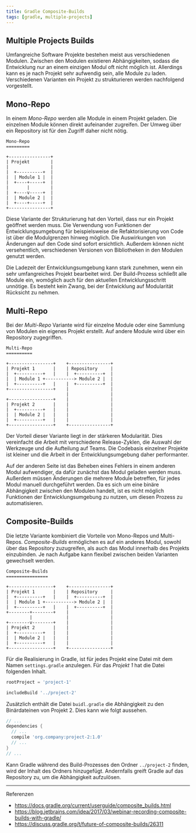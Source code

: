 ```yaml
---
title: Gradle Composite-Builds
tags: [gradle, multiple-projects]
---
```


## Multiple Projects Builds

Umfangreiche Software Projekte bestehen meist aus verschiedenen Modulen. Zwischen den Modulen existieren Abhängigkeiten, sodass die Entwicklung nur an einem einzigen Modul oft nicht möglich ist. Allerdings kann es je nach Projekt sehr aufwendig sein, alle Module zu laden. Verschiedenen Varianten ein Projekt zu strukturieren werden nachfolgend vorgestellt.

## Mono-Repo

In einem _Mono-Repo_ werden alle Module in einem Projekt geladen. Die einzelnen Module können direkt aufeinander zugreifen. Der Umweg über ein Repository ist für den Zugriff daher nicht nötig.

    Mono-Repo
    =========

    +----------------+
    | Projekt        |
    |                |
    |  +----------+  |
    |  | Module 1 |  |
    |  +----+-----+  |
    |       |        |
    |  +----v-----+  |
    |  | Module 2 |  |
    |  +----+-----+  |
    +----------------+

Diese Variante der Strukturierung hat den Vorteil, dass nur ein Projekt geöffnet werden muss. Die Verwendung von Funktionen der Entwicklungsumgebung für beispielsweise die Refaktorisierung von Code ist über die Modulgrenzen hinweg möglich. Die Auswirkungen von Änderungen auf den Code sind sofort ersichtlich. Außerdem können nicht versehentlich, verschiedenen Versionen von Bibliotheken in den Modulen genutzt werden.

Die Ladezeit der Entwicklungsumgebung kann stark zunehmen, wenn ein sehr umfangreiches Projekt bearbeitet wird. Der Build-Prozess schließt alle Module ein, womöglich auch für den aktuellen Entwicklungsschritt unnötige. Es besteht kein Zwang, bei der Entwicklung auf Modularität Rücksicht zu nehmen.

## Multi-Repo

Bei der _Multi-Repo_ Variante wird für einzelne Module oder eine Sammlung von Modulen ein eigenes Projekt erstellt. Auf andere Module wird über ein Repository zugegriffen.

    Multi-Repo
    ==========

    +-----------------+    +----------------+
    | Projekt 1       |    | Repository     |
    |  +----------+   |    |  +----------+  |
    |  | Module 1 +-----------> Module 2 |  |
    |  +----------+   |    |  +----------+  |
    +-----------------+    |                |
                           |                |
    +-----------------+    |                |
    | Projekt 2       |    |                |
    |  +----------+   |    |                |
    |  | Module 2 |   |    |                |
    |  +----------+   |    |                |
    +-----------------+    +----------------+

Der Vorteil dieser Variante liegt in der stärkeren Modularität. Dies vereinfacht die Arbeit mit verschiedene Release-Zyklen, die Auswahl der Werkzeuge und die Aufteilung auf Teams. Die Codebasis einzelner Projekte ist kleiner und die Arbeit in der Entwicklungsumgebung daher performanter.

Auf der anderen Seite ist das Beheben eines Fehlers in einem anderen Modul aufwendiger, da dafür zunächst das Modul geladen werden muss. Außerdem müssen Änderungen die mehrere Module betreffen, für jedes Modul manuell durchgeführt werden. Da es sich um eine binäre Abhängigkeit zwischen den Modulen handelt, ist es nicht möglich Funktionen der Entwicklungsumgebung zu nutzen, um diesen Prozess zu automatisieren.

## Composite-Builds

Die letzte Variante kombiniert die Vorteile von Mono-Repos und Multi-Repos. _Composite-Builds_ ermöglichen es auf ein anderes Modul, sowohl über das Repository zuzugreifen, als auch das Modul innerhalb des Projekts einzubinden. Je nach Aufgabe kann flexibel zwischen beiden Varianten gewechselt werden.

    Composite-Builds
    ================

    +-----------------+    +----------------+
    | Projekt 1       |    | Repository     |
    |  +----------+   |    |  +----------+  |
    |  | Module 1 +-----------> Module 2 |  |
    |  +----------+   |    |  +----------+  |
    +--------+--------+    |                |
             |             |                |
    +--------v--------+    |                |
    | Projekt 2       |    |                |
    |  +----------+   |    |                |
    |  | Module 2 |   |    |                |
    |  +----------+   |    |                |
    +-----------------+    +----------------+

Für die Realisierung in Gradle, ist für jedes Projekt eine Datei mit dem Namen `settings.gradle` anzulegen. Für das _Projekt 1_ hat die Datei folgenden Inhalt.

```groovy
rootProject = 'project-1'

includeBuild '../project-2'
```

Zusätzlich enthält die Datei `buidl.gradle` die Abhängigkeit zu den Binärdateinen von Projekt 2. Dies kann wie folgt aussehen.

```groovy
// ...
dependencies {
  // ...
  compile 'org.company:project-2:1.0'
  // ...
}
// ...
```

Kann Gradle während des Build-Prozesses den Ordner `../project-2` finden, wird der Inhalt des Ordners hinzugefügt. Andernfalls greift Gradle auf das Repository zu, um die Abhängigkeit aufzulösen.

* * *

Referenzen

-   <https://docs.gradle.org/current/userguide/composite_builds.html>
-   <https://blog.jetbrains.com/idea/2017/03/webinar-recording-composite-builds-with-gradle/>
-   <https://discuss.gradle.org/t/future-of-composite-builds/26311>

